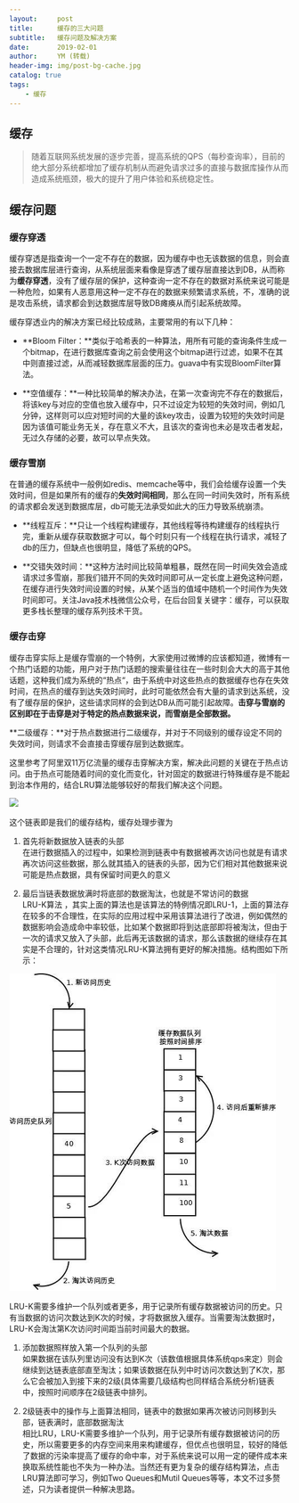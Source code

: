 ```yaml
---
layout:     post
title:      缓存的三大问题
subtitle:   缓存问题及解决方案
date:       2019-02-01
author:     YM (转载)
header-img: img/post-bg-cache.jpg
catalog: true
tags:
    - 缓存
---
```


## 缓存

>随着互联网系统发展的逐步完善，提高系统的QPS（每秒查询率），目前的绝大部分系统都增加了缓存机制从而避免请求过多的直接与数据库操作从而造成系统瓶颈，极大的提升了用户体验和系统稳定性。

## 缓存问题

### 缓存穿透

缓存穿透是指查询一个一定不存在的数据，因为缓存中也无该数据的信息，则会直接去数据库层进行查询，从系统层面来看像是穿透了缓存层直接达到DB，从而称为**缓存穿透**，没有了缓存层的保护，这种查询一定不存在的数据对系统来说可能是一种危险，如果有人恶意用这种一定不存在的数据来频繁请求系统，不，准确的说是攻击系统，请求都会到达数据库层导致DB瘫痪从而引起系统故障。

缓存穿透业内的解决方案已经比较成熟，主要常用的有以下几种：

- **Bloom Filter：**类似于哈希表的一种算法，用所有可能的查询条件生成一个bitmap，在进行数据库查询之前会使用这个bitmap进行过滤，如果不在其中则直接过滤，从而减轻数据库层面的压力。guava中有实现BloomFilter算法。

- **空值缓存：**一种比较简单的解决办法，在第一次查询完不存在的数据后，将该key与对应的空值也放入缓存中，只不过设定为较短的失效时间，例如几分钟，这样则可以应对短时间的大量的该key攻击，设置为较短的失效时间是因为该值可能业务无关，存在意义不大，且该次的查询也未必是攻击者发起，无过久存储的必要，故可以早点失效。

### 缓存雪崩

在普通的缓存系统中一般例如redis、memcache等中，我们会给缓存设置一个失效时间，但是如果所有的缓存的**失效时间相同**，那么在同一时间失效时，所有系统的请求都会发送到数据库层，db可能无法承受如此大的压力导致系统崩溃。

-  **线程互斥：**只让一个线程构建缓存，其他线程等待构建缓存的线程执行完，重新从缓存获取数据才可以，每个时刻只有一个线程在执行请求，减轻了db的压力，但缺点也很明显，降低了系统的QPS。

-  **交错失效时间：**这种方法时间比较简单粗暴，既然在同一时间失效会造成请求过多雪崩，那我们错开不同的失效时间即可从一定长度上避免这种问题，在缓存进行失效时间设置的时候，从某个适当的值域中随机一个时间作为失效时间即可。关注Java技术栈微信公众号，在后台回复关键字：缓存，可以获取更多栈长整理的缓存系列技术干货。

### 缓存击穿

缓存击穿实际上是缓存雪崩的一个特例，大家使用过微博的应该都知道，微博有一个热门话题的功能，用户对于热门话题的搜索量往往在一些时刻会大大的高于其他话题，这种我们成为系统的“热点“，由于系统中对这些热点的数据缓存也存在失效时间，在热点的缓存到达失效时间时，此时可能依然会有大量的请求到达系统，没有了缓存层的保护，这些请求同样的会到达DB从而可能引起故障。**击穿与雪崩的区别即在于击穿是对于特定的热点数据来说，而雪崩是全部数据。**

**二级缓存：**对于热点数据进行二级缓存，并对于不同级别的缓存设定不同的失效时间，则请求不会直接击穿缓存层到达数据库。

这里参考了阿里双11万亿流量的缓存击穿解决方案，解决此问题的关键在于热点访问。由于热点可能随着时间的变化而变化，针对固定的数据进行特殊缓存是不能起到治本作用的，结合LRU算法能够较好的帮我们解决这个问题。

![](https://img-blog.csdn.net/20161210163442774?watermark/2/text/aHR0cDovL2Jsb2cuY3Nkbi5uZXQvdHhsc2RkZA==/font/5a6L5L2T/fontsize/400/fill/I0JBQkFCMA==/dissolve/70/gravity/SouthEast)

这个链表即是我们的缓存结构，缓存处理步骤为

1. 首先将新数据放入链表的头部<br/>
在进行数据插入的过程中，如果检测到链表中有数据被再次访问也就是有请求再次访问这些数据，那么就其插入的链表的头部，因为它们相对其他数据来说可能是热点数据，具有保留时间更久的意义

2. 最后当链表数据放满时将底部的数据淘汰，也就是不常访问的数据<br/>
LRU-K算法 ，其实上面的算法也是该算法的特例情况即LRU-1，上面的算法存在较多的不合理性，在实际的应用过程中采用该算法进行了改进，例如偶然的数据影响会造成命中率较低，比如某个数据即将到达底部即将被淘汰，但由于一次的请求又放入了头部，此后再无该数据的请求，那么该数据的继续存在其实是不合理的，针对这类情况LRU-K算法拥有更好的解决措施。结构图如下所示：

![](https://github.com/LyricYang/LyricYang.github.io/blob/master/img/2019020102.jpg)

LRU-K需要多维护一个队列或者更多，用于记录所有缓存数据被访问的历史。只有当数据的访问次数达到K次的时候，才将数据放入缓存。当需要淘汰数据时，LRU-K会淘汰第K次访问时间距当前时间最大的数据。

1. 添加数据照样放入第一个队列的头部<br/>
如果数据在该队列里访问没有达到K次（该数值根据具体系统qps来定）则会继续到达链表底部直至淘汰；如果该数据在队列中时访问次数达到了K次，那么它会被加入到接下来的2级(具体需要几级结构也同样结合系统分析)链表中，按照时间顺序在2级链表中排列。

2. 2级链表中的操作与上面算法相同，链表中的数据如果再次被访问则移到头部，链表满时，底部数据淘汰<br/>
相比LRU，LRU-K需要多维护一个队列，用于记录所有缓存数据被访问的历史，所以需要更多的内存空间来用来构建缓存，但优点也很明显，较好的降低了数据的污染率提高了缓存的命中率，对于系统来说可以用一定的硬件成本来换取系统性能也不失为一种办法。当然还有更为复杂的缓存结构算法，点击LRU算法即可学习，例如Two Queues和Mutil Queues等等，本文不过多赘述，只为读者提供一种解决思路。
